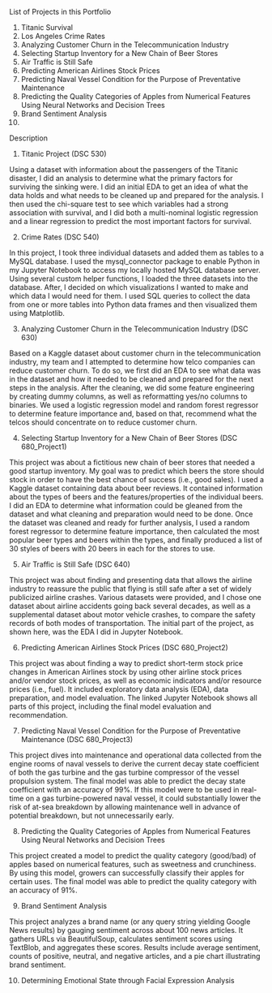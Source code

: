 List of Projects in this Portfolio

1. Titanic Survival
2. Los Angeles Crime Rates
3. Analyzing Customer Churn in the Telecommunication Industry
4. Selecting Startup Inventory for a New Chain of Beer Stores
5. Air Traffic is Still Safe
6. Predicting American Airlines Stock Prices
7. Predicting Naval Vessel Condition for the Purpose of Preventative Maintenance
8. Predicting the Quality Categories of Apples from Numerical Features Using Neural Networks and Decision Trees
9. Brand Sentiment Analysis
10. 

Description

1.	Titanic Project (DSC 530)

Using a dataset with information about the passengers of the Titanic disaster, I did an analysis to determine what the primary factors for surviving the sinking were. I did an initial EDA to get an idea of what the data holds and what needs to be cleaned up and prepared for the analysis. I then used the chi-square test to see which variables had a strong association with survival, and I did both a multi-nominal logistic regression and a linear regression to predict the most important factors for survival.

2.	Crime Rates (DSC 540)

In this project, I took three individual datasets and added them as tables to a MySQL database. I used the mysql_connector package to enable Python in my Jupyter Notebook to access my locally hosted MySQL database server. Using several custom helper functions, I loaded the three datasets into the database. After, I decided on which visualizations I wanted to make and which data I would need for them. I used SQL queries to collect the data from one or more tables into Python data frames and then visualized them using Matplotlib.

3.	Analyzing Customer Churn in the Telecommunication Industry (DSC 630)

Based on a Kaggle dataset about customer churn in the telecommunication industry, my team and I attempted to determine how telco companies can reduce customer churn. To do so, we first did an EDA to see what data was in the dataset and how it needed to be cleaned and prepared for the next steps in the analysis. After the cleaning, we did some feature engineering by creating dummy columns, as well as reformatting yes/no columns to binaries. We used a logistic regression model and random forest regressor to determine feature importance and, based on that, recommend what the telcos should concentrate on to reduce customer churn.

4.	Selecting Startup Inventory for a New Chain of Beer Stores (DSC 680_Project1)

This project was about a fictitious new chain of beer stores that needed a good startup inventory. My goal was to predict which beers the store should stock in order to have the best chance of success (i.e., good sales). I used a Kaggle dataset containing data about beer reviews. It contained information about the types of beers and the features/properties of the individual beers. I did an EDA to determine what information could be gleaned from the dataset and what cleaning and preparation would need to be done. Once the dataset was cleaned and ready for further analysis, I used a random forest regressor to determine feature importance, then calculated the most popular beer types and beers within the types, and finally produced a list of 30 styles of beers with 20 beers in each for the stores to use.

5.	Air Traffic is Still Safe (DSC 640)

This project was about finding and presenting data that allows the airline industry to reassure the public that flying is still safe after a set of widely publicized airline crashes. Various datasets were provided, and I chose one dataset about airline accidents going back several decades, as well as a supplemental dataset about motor vehicle crashes, to compare the safety records of both modes of transportation. The initial part of the project, as shown here, was the EDA I did in Jupyter Notebook.

6.	Predicting American Airlines Stock Prices (DSC 680_Project2)
   
This project was about finding a way to predict short-term stock price changes in American Airlines stock by using other airline stock prices and/or vendor stock prices, as well as economic indicators and/or resource prices (i.e., fuel). It included exploratory data analysis (EDA), data preparation, and model evaluation. The linked Jupyter Notebook shows all parts of this project, including the final model evaluation and recommendation.
   
7.	Predicting Naval Vessel Condition for the Purpose of Preventative Maintenance (DSC 680_Project3)
  
This project dives into maintenance and operational data collected from the engine rooms of naval vessels to derive the current decay state coefficient of both the gas turbine and the gas turbine compressor of the vessel propulsion system. The final model was able to predict the decay state coefficient with an accuracy of 99%. If this model were to be used in real-time on a gas turbine-powered naval vessel, it could substantially lower the risk of at-sea breakdown by allowing maintenance well in advance of potential breakdown, but not unnecessarily early.

8. Predicting the Quality Categories of Apples from Numerical Features Using Neural Networks and Decision Trees

This project created a model to predict the quality category (good/bad) of apples based on numerical features, such as sweetness and crunchiness. By using this model, growers can successfully classify their apples for certain uses. The final model was able to predict the quality category with an accuracy of 91%.

9. Brand Sentiment Analysis

This project analyzes a brand name (or any query string yielding Google News results) by gauging sentiment across about 100 news articles. It gathers URLs via BeautifulSoup, calculates sentiment scores using TextBlob, and aggregates these scores. Results include average sentiment, counts of positive, neutral, and negative articles, and a pie chart illustrating brand sentiment.

10. Determining Emotional State through Facial Expression Analysis

